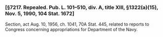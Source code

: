### [§7217. Repealed. Pub. L. 101–510, div. A, title XIII, §1322(a)(15), Nov. 5, 1990, 104 Stat. 1672] ###

Section, act Aug. 10, 1956, ch. 1041, 70A Stat. 445, related to reports to Congress concerning appropriations for Department of the Navy.